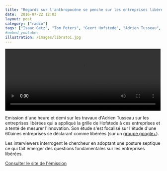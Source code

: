 ```yaml
---
title: "Regards sur l'anthropocène se penche sur les entreprises libérées"
date:  2016-07-22 12:03
layout: post
category: ["radio"]
tags: ["Isaac Getz", "Tom Peters", "Geert Hofstede", "Adrien Tusseau", "ChronoFlex"]
#embed_youtube:
illustration: /images/libratoi.jpg
---
```


<p><video  width="500px" height="200px" controls>
        <source src="https://asso.libre-a-toi.org/wp-content/airtime/imported/1/RSA/06-RSA-L_entreprise_lib%C3%A9r%C3%A9e_04-07-16.mp3" type="audio/mp3">
</video></p>

Emission d'une heure et demi sur les travaux d'Adrien Tusseau sur les entreprises libérées qui a appliqué la grille de Hofstede à ces entreprises et a tenté de mesurer l'innovation. Son étude s'est focalisé sur l'étude d'une 60aines entreprises se déclarant comme libérées (sur un [groupe google+](https://plus.google.com/u/0/communities/101004409218442675339)).

Les interviewers interrogent le chercheur en adoptant une posture septique ce qui fait émerger des questions fondamentales sur les entreprises libérées.

<a href="https://asso.libre-a-toi.org/?emission-category=regards-sur-lanthropocene">Consulter le site de l'émission</a>
